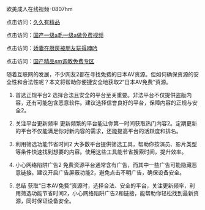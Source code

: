 欧美成人在线视频-0807hm

点击访问：<a href="https://heiliaoow5kzm.pages.dev">久久有精品</a>

点击访问：<a href="https://heiliaoow5kzm.pages.dev">国产一级a毛一级a做免费视频</a>

点击访问：<a href="https://heiliaoll4qsx.pages.dev">娇妻在厨房被朋友玩得呻吟</a>

点击访问：<a href="https://heiliaoga6s9v.pages.dev">国产精品sm调教免费专区</a>

随着互联网的发展，不少网友2都在寻找免费的日本AV资源。但如何确保资源的安全性和合法性呢？本文将帮助你便捷安全地获取2“日本AV免费”资源。

1. 首选正规平台2
选择合法且安全的平台至关重要。非法平台不仅提供盗版内容，还有可能包含恶意软件。建议选择信誉良好的平台，保障内容的正规与安全2。

2. 关注平台更新频率
更新频繁的平台能让你第一时间获取热门内容2。定期更新的平台不仅能满足你对新内容的需求，还能提高平台的活跃度和排名。

3. 利用筛选功能节省时间2
大多数平台提供筛选工具，帮助你按演员、影片类型等条件快速找到想要的内容。使用这些工具能节省搜索时间，提升效率。

4. 小心网络陷阱广告2
免费资源平台通常含有广告，而其中一些广告可能隐藏恶意链接。建议开启广告屏蔽功能2，避免点击不明广告，确保设备安全。

5. 总结
获取“日本AV免费”资源时，选择合法、安全的平台，关注更新频率，利用筛选功能节省时间2，小心网络陷阱广告2和链接，能帮助你轻松找到最新资源，同时保证设备安全。

<span style="display:none;">[Canonical link](https://github.com/hh54053/35405 ）</span>
